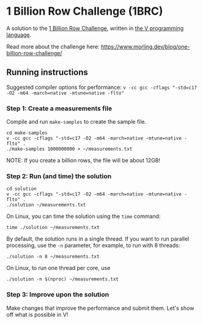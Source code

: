 # 1 Billion Row Challenge (1BRC)

A solution to the [1 Billion Row Challenge](https://www.morling.dev/blog/one-billion-row-challenge/), 
written in [the V programming language](https://vlang.io/).

Read more about the challenge here: https://www.morling.dev/blog/one-billion-row-challenge/


## Running instructions

Suggested compiler options for performance: 
`v -cc gcc -cflags "-std=c17 -O2 -m64 -march=native -mtune=native -flto"`


### Step 1: Create a measurements file

Compile and run `make-samples` to create the sample file.

```
cd make-samples
v -cc gcc -cflags "-std=c17 -O2 -m64 -march=native -mtune=native -flto" .
./make-samples 1000000000 > ~/measurements.txt
```

NOTE: If you create a billion rows, the file will be about 12GB!

### Step 2: Run (and time) the solution

```
cd solution
v -cc gcc -cflags "-std=c17 -O2 -m64 -march=native -mtune=native -flto" .
./solution ~/measurements.txt
```

On Linux, you can time the solution using the `time` command:

`time ./solution ~/measurements.txt`

By default, the solution runs in a single thread. If you want to run
parallel processing, use the `-n` parameter, for example, to run with 
8 threads:

`./solution -n 8 ~/measurements.txt`

On Linux, to run one thread per core, use

`./solution -n $(nproc) ~/measurements.txt`

### Step 3: Improve upon the solution

Make changes that improve the performance and submit them. 
Let's show off what is possible in V!
